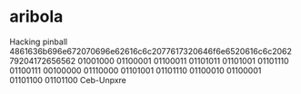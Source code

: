 # aribola
Hacking pinball
4861636b696e672070696e62616c6c2077617320646f6e6520616c6c206279204172656562
01001000 01100001 01100011 01101011 01101001 01101110 01100111 00100000 01110000 01101001 01101110 01100010 01100001 01101100 01101100
Ceb-Unpxre

